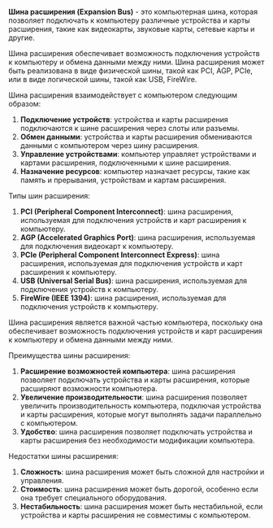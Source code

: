 **Шина расширения (Expansion Bus)** - это компьютерная шина, которая позволяет подключать к компьютеру различные устройства и карты расширения, такие как видеокарты, звуковые карты, сетевые карты и другие.

Шина расширения обеспечивает возможность подключения устройств к компьютеру и обмена данными между ними. Шина расширения может быть реализована в виде физической шины, такой как PCI, AGP, PCIe, или в виде логической шины, такой как USB, FireWire.

Шина расширения взаимодействует с компьютером следующим образом:

1. **Подключение устройств**: устройства и карты расширения подключаются к шине расширения через слоты или разъемы.
2. **Обмен данными**: устройства и карты расширения обмениваются данными с компьютером через шину расширения.
3. **Управление устройствами**: компьютер управляет устройствами и картами расширения, подключенными к шине расширения.
4. **Назначение ресурсов**: компьютер назначает ресурсы, такие как память и прерывания, устройствам и картам расширения.

Типы шин расширения:

1. **PCI (Peripheral Component Interconnect)**: шина расширения, используемая для подключения устройств и карт расширения к компьютеру.
2. **AGP (Accelerated Graphics Port)**: шина расширения, используемая для подключения видеокарт к компьютеру.
3. **PCIe (Peripheral Component Interconnect Express)**: шина расширения, используемая для подключения устройств и карт расширения к компьютеру.
4. **USB (Universal Serial Bus)**: шина расширения, используемая для подключения устройств к компьютеру.
5. **FireWire (IEEE 1394)**: шина расширения, используемая для подключения устройств к компьютеру.

Шина расширения является важной частью компьютера, поскольку она обеспечивает возможность подключения устройств и карт расширения к компьютеру и обмена данными между ними.

Преимущества шины расширения:

1. **Расширение возможностей компьютера**: шина расширения позволяет подключать устройства и карты расширения, которые расширяют возможности компьютера.
2. **Увеличение производительности**: шина расширения позволяет увеличить производительность компьютера, подключая устройства и карты расширения, которые могут выполнять задачи параллельно с компьютером.
3. **Удобство**: шина расширения позволяет подключать устройства и карты расширения без необходимости модификации компьютера.

Недостатки шины расширения:

1. **Сложность**: шина расширения может быть сложной для настройки и управления.
2. **Стоимость**: шина расширения может быть дорогой, особенно если она требует специального оборудования.
3. **Нестабильность**: шина расширения может быть нестабильной, если устройства и карты расширения не совместимы с компьютером.